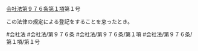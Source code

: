 [会社法第９７６条第１項](会社法＿＿＿＿第９７６条第１項)第１号

この法律の規定による登記をすることを怠ったとき。


#会社法
#会社法/第９７６条
#会社法/第９７６条/第１項
#会社法/第９７６条/第１項/第１号
